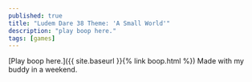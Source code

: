 ```yaml
---
published: true
title: "Ludem Dare 38 Theme: 'A Small World'"
description: "play boop here."
tags: [games]
---
```

[Play boop here.]({{ site.baseurl }}{% link boop.html %}) Made with my buddy in a weekend.
